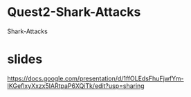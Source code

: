 # Quest2-Shark-Attacks
 Shark-Attacks


# slides
https://docs.google.com/presentation/d/1ffOLEdsFhuFjwfYm-IKGeflxyXxzx5IARtpaP6XQiTk/edit?usp=sharing
